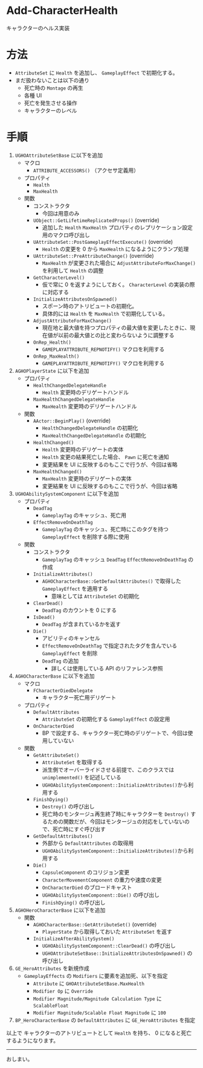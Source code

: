 # Add-CharacterHealth
キャラクターのヘルス実装

# 方法

* `AttributeSet` に `Health` を追加し、 `GameplayEffect` で初期化する。
* まだ扱わないことは以下の通り
	* 死亡時の `Montage` の再生
	* 各種 UI
	* 死亡を発生させる操作
	* キャラクターのレベル

# 手順

1. `UGHOAttributeSetBase` に以下を追加
	* マクロ
		* `ATTRIBUTE_ACCESSORS()` （アクセサ定義用）
	* プロパティ
		* `Health`
		* `MaxHealth`
	* 関数
		* コンストラクタ
			* 今回は用意のみ
		* `UObject::GetLifetimeReplicatedProps()` (override)
			* 追加した `Health` `MaxHealth` プロパティのレプリケーション設定用のマクロ呼び出し
		* `UAttributeSet::PostGameplayEffectExecute()` (override)
			* `Health` の変更を 0 から `MaxHealth` になるようにクランプ処理
		* `UAttributeSet::PreAttributeChange()` (override)
			* `MaxHealth` が変更された場合に `AdjustAttributeForMaxChange()` を利用して `Health` の調整
		* `GetCharacterLevel()`
			* 仮で常に 0 を返すようにしておく。 `CharacterLevel` の実装の際に対応する
    	* `InitializeAttributesOnSpawned()`
			* スポーン時のアトリビュートの初期化。
			* 具体的には `Health` を `MaxHealth` で初期化している。
    	* `AdjustAttributeForMaxChange()`
			* 現在地と最大値を持つプロパティの最大値を変更したときに、現在値が以前の最大値との比と変わらないように調整する
    	* `OnRep_Health()`
			* `GAMEPLAYATTRIBUTE_REPNOTIFY()` マクロを利用する
    	* `OnRep_MaxHealth()`
			* `GAMEPLAYATTRIBUTE_REPNOTIFY()` マクロを利用する
1. `AGHOPlayerState` に以下を追加
	* プロパティ
		* `HealthChangedDelegateHandle`
			* `Health` 変更時のデリゲートハンドル
		* `MaxHealthChangedDelegateHandle`
			* `MaxHealth` 変更時のデリゲートハンドル
	* 関数
		* `AActor::BeginPlay()` (override)
			* `HealthChangedDelegateHandle` の初期化
			* `MaxHealthChangedDelegateHandle` の初期化
		* `HealthChanged()`
			* `Health` 変更時のデリゲートの実体
			* `Health` 変更の結果死亡した場合、 `Pawn` に死亡を通知
			* 変更結果を UI に反映するのもここで行うが、今回は省略
		* `MaxHealthChanged()`
			* `MaxHealth` 変更時のデリゲートの実体
			* 変更結果を UI に反映するのもここで行うが、今回は省略
1. `UGHOAbilitySystemComponent` に以下を追加
	* プロパティ
		* `DeadTag`
			* `GameplayTag` のキャッシュ、死亡用
		* `EffectRemoveOnDeathTag`
			* `GameplayTag` のキャッシュ、死亡時にこのタグを持つ `GameplayEffect` を削除する際に使用
	* 関数
		* コンストラクタ
			* `GameplayTag` のキャッシュ `DeadTag` `EffectRemoveOnDeathTag` の作成
		* `InitializeAttributes()`
			* `AGHOCharacterBase::GetDefaultAttributes()` で取得した `GameplayEffect` を適用する
				* 意味としては `AttributeSet` の初期化
		* `ClearDead()`
			* `DeadTag` のカウントを 0 にする
		* `IsDead()`
			* `DeadTag` が含まれているかを返す
		* `Die()`
			* アビリティのキャンセル
			* `EffectRemoveOnDeathTag` で指定されたタグを含んでいる `GameplayEffect` を削除
			* `DeadTag` の追加
				* 詳しくは使用している API のリファレンス参照
1. `AGHOCharacterBase` に以下を追加
	* マクロ
		* `FCharacterDiedDelegate`
			* キャラクター死亡用デリゲート
	* プロパティ
		* `DefaultAttributes`
			* `AttributeSet` の初期化する `GameplayEffect` の設定用
		* `OnCharacterDied`
			* BP で設定する、キャラクター死亡時のデリゲートで、今回は使用していない
	* 関数
		* `GetAttributeSet()`
			* `AttributeSet` を取得する
			* 派生側でオーバーライドさせる前提で、このクラスでは `unimplemented()` を記述している
			* `UGHOAbilitySystemComponent::InitializeAttributes()`から利用する
		* `FinishDying()`
			* `Destroy()` の呼び出し
			* 死亡時のモンタージュ再生終了時にキャラクターを `Destroy()` するための関数だが、今回はモンタージュの対応をしていないので、死亡時にすぐ呼び出す
		* `GetDefaultAttributes()`
			* 外部から `DefaultAttributes` の取得用
			* `UGHOAbilitySystemComponent::InitializeAttributes()`から利用する
		* `Die()`
			* `CapsuleComponent` のコリジョン変更
			* `CharacterMovementComponent` の重力や速度の変更
			* `OnCharacterDied` のブロードキャスト
			* `UGHOAbilitySystemComponent::Die()` の呼び出し
			* `FinishDying()` の呼び出し
1. `AGHOHeroCharacterBase` に以下を追加
	* 関数
		* `AGHOCharacterBase::GetAttributeSet()` (override)
			* `PlayerState` から取得しておいた `AttributeSet` を返す
		* `InitializeAfterAbilitySystem()`
			* `UGHOAbilitySystemComponent::ClearDead()` の呼び出し
			* `UGHOAttributeSetBase::InitializeAttributesOnSpawned()` の呼び出し
1. `GE_HeroAttributes` を新規作成
	* `GameplayEffects` の `Modifiers` に要素を追加死、以下を指定
		* `Attribute` に `GHOAttributeSetBase.MaxHealth`
		* `Modifier Op` に `Override`
		* `Modifier Magnitude/Magnitude Calculation Type` に `ScalableFloat`
		* `Modifier Magnitude/Scalable Float Magnitude` に `100`
1. `BP_HeroCharacterBase` の `DefaultAttributes` に `GE_HeroAttributes` を指定

以上で キャラクターのアトリビュートとして `Health` を持ち、 0 になると死亡するようになります。


-----
おしまい。
